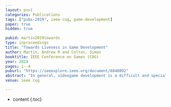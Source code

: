 ```yaml
---
layout: post
categories: Publications
tags: ["pubs-2019", ieee-cog, game-development]
paper: true
hidden: true

pubid: martin2019towards
type: inproceedings
title: "Towards Liveness in Game Development"
author: Martin, Andrew R and Colton, Simon
booktitle: IEEE Conference on Games (COG)
year: 2019
pages: 1--4
puburl: "https://ieeexplore.ieee.org/document/8848092"
abstract: "In general, videogame development is a difficult and specialist activity. We believe that providing an immediate feedback cycle (liveness) in the software used to develop games may enable greater productivity, creativity and enjoyment for both professional and amateur creators. There are many different methods for achieving interactivity and immediate feedback in software development, including read-eval-print loops, edit-and-continue debuggers and dataflow programming environments. These approaches have each found success in domains they are well-suited to, but games are particularly challenging due to their interactivity and strict performance requirements. We discuss here the applicability of some of these ideas to game development, and then outline a proposal for a live programming model suited to the unique technical challenges of game development. Our approach seeks to provide an extensible way to automate the process of obtaining feedback, through the use of a reactive programming model and dataflow-style UI. We describe our progress in implementing this design, with reference to a simple example game."
venue: ieee cog

---
```


* content
{:toc}

